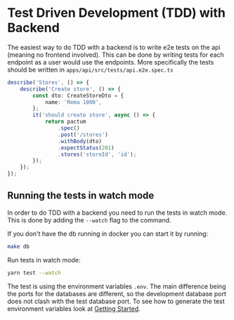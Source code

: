 # Test Driven Development (TDD) with Backend

The easiest way to do TDD with a backend is to write e2e tests on the api (meaning no frontend involved). This can be done by writing tests for each endpoint as a user  would use the endpoints. More specifically the tests should be written in `apps/api/src/tests/api.e2e.spec.ts`

```typescript
describe('Stores', () => {
	describe('Create store', () => {
		const dto: CreateStoreDto = {
			name: 'Rema 1000',
		};
		it('should create store', async () => {
			return pactum
				.spec()
				.post('/stores')
				.withBody(dto)
				.expectStatus(201)
				.stores('storeId', 'id');
		});
	});
});
```

## Running the tests in watch mode
In order to do TDD with a backend you need to run the tests in watch mode. This is done by adding the `--watch` flag to the command.

If you don't have the db running in docker you can start it by running:
```bash
make db
```

Run tests in watch mode:
```bash
yarn test --watch
```

The test is using the environment variables `.env`. The main difference being the ports for the databases are different, so the development database port does not clash with the test database port. To see how to generate the test environment variables look at [Getting Started](https://github.com/BHelpful/MealTime/blob/master/DOCS/HOW_TOs/getting_started.md).
